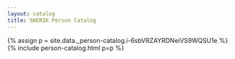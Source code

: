```yaml
---
layout: catalog
title: SWERIK Person Catalog
---
```

{% assign p = site.data._person-catalog.i-6sbVRZAYRDNeiVS9WQSU1e %}
{% include person-catalog.html p=p %}

